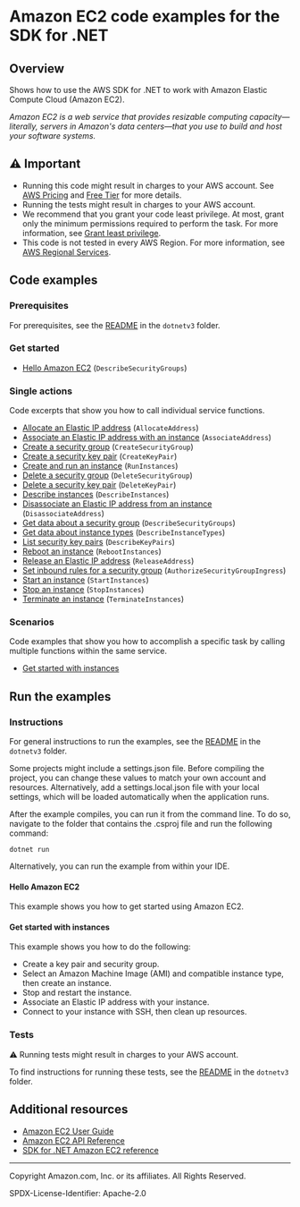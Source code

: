 <!--Generated by WRITEME on 2023-09-12 00:35:18.129894 (UTC)-->
# Amazon EC2 code examples for the SDK for .NET

## Overview

Shows how to use the AWS SDK for .NET to work with Amazon Elastic Compute Cloud (Amazon EC2).

<!--custom.overview.start-->
<!--custom.overview.end-->

*Amazon EC2 is a web service that provides resizable computing capacity—literally, servers in Amazon's data centers—that you use to build and host your software systems.*

## ⚠ Important

* Running this code might result in charges to your AWS account. See [AWS Pricing](https://aws.amazon.com/pricing/?aws-products-pricing.sort-by=item.additionalFields.productNameLowercase&aws-products-pricing.sort-order=asc&awsf.Free%20Tier%20Type=*all&awsf.tech-category=*all) and [Free Tier](https://aws.amazon.com/free/?all-free-tier.sort-by=item.additionalFields.SortRank&all-free-tier.sort-order=asc&awsf.Free%20Tier%20Types=*all&awsf.Free%20Tier%20Categories=*all) for more details.
* Running the tests might result in charges to your AWS account.
* We recommend that you grant your code least privilege. At most, grant only the minimum permissions required to perform the task. For more information, see [Grant least privilege](https://docs.aws.amazon.com/IAM/latest/UserGuide/best-practices.html#grant-least-privilege).
* This code is not tested in every AWS Region. For more information, see [AWS Regional Services](https://aws.amazon.com/about-aws/global-infrastructure/regional-product-services).

<!--custom.important.start-->
<!--custom.important.end-->

## Code examples

### Prerequisites

For prerequisites, see the [README](../README.md#Prerequisites) in the `dotnetv3` folder.


<!--custom.prerequisites.start-->
<!--custom.prerequisites.end-->


### Get started

* [Hello Amazon EC2](Actions/HelloEC2.cs#L4) (`DescribeSecurityGroups`)

### Single actions

Code excerpts that show you how to call individual service functions.

* [Allocate an Elastic IP address](Actions/EC2Wrapper.cs#L19) (`AllocateAddress`)
* [Associate an Elastic IP address with an instance](Actions/EC2Wrapper.cs#L33) (`AssociateAddress`)
* [Create a security group](Actions/EC2Wrapper.cs#L145) (`CreateSecurityGroup`)
* [Create a security key pair](Actions/EC2Wrapper.cs#L98) (`CreateKeyPair`)
* [Create and run an instance](Actions/EC2Wrapper.cs#L587) (`RunInstances`)
* [Delete a security group](Actions/EC2Wrapper.cs#L223) (`DeleteSecurityGroup`)
* [Delete a security key pair](Actions/EC2Wrapper.cs#L190) (`DeleteKeyPair`)
* [Describe instances](Actions/EC2Wrapper.cs#L316) (`DescribeInstances`)
* [Disassociate an Elastic IP address from an instance](Actions/EC2Wrapper.cs#L516) (`DisassociateAddress`)
* [Get data about a security group](Actions/EC2Wrapper.cs#L454) (`DescribeSecurityGroups`)
* [Get data about instance types](Actions/EC2Wrapper.cs#L395) (`DescribeInstanceTypes`)
* [List security key pairs](Actions/EC2Wrapper.cs#L432) (`DescribeKeyPairs`)
* [Reboot an instance](Actions/EC2Wrapper.cs#L544) (`RebootInstances`)
* [Release an Elastic IP address](Actions/EC2Wrapper.cs#L569) (`ReleaseAddress`)
* [Set inbound rules for a security group](Actions/EC2Wrapper.cs#L55) (`AuthorizeSecurityGroupIngress`)
* [Start an instance](Actions/EC2Wrapper.cs#L616) (`StartInstances`)
* [Stop an instance](Actions/EC2Wrapper.cs#L643) (`StopInstances`)
* [Terminate an instance](Actions/EC2Wrapper.cs#L680) (`TerminateInstances`)

### Scenarios

Code examples that show you how to accomplish a specific task by calling multiple
functions within the same service.

* [Get started with instances](Scenarios/EC2_Basics/EC2Basics.cs)

## Run the examples

### Instructions


For general instructions to run the examples, see the
[README](../README.md#building-and-running-the-code-examples) in the `dotnetv3` folder.

Some projects might include a settings.json file. Before compiling the project,
you can change these values to match your own account and resources. Alternatively,
add a settings.local.json file with your local settings, which will be loaded automatically
when the application runs.

After the example compiles, you can run it from the command line. To do so, navigate to
the folder that contains the .csproj file and run the following command:

```
dotnet run
```

Alternatively, you can run the example from within your IDE.

<!--custom.instructions.start-->
<!--custom.instructions.end-->

#### Hello Amazon EC2

This example shows you how to get started using Amazon EC2.



#### Get started with instances

This example shows you how to do the following:

* Create a key pair and security group.
* Select an Amazon Machine Image (AMI) and compatible instance type, then create an instance.
* Stop and restart the instance.
* Associate an Elastic IP address with your instance.
* Connect to your instance with SSH, then clean up resources.

<!--custom.scenario_prereqs.ec2_Scenario_GetStartedInstances.start-->
<!--custom.scenario_prereqs.ec2_Scenario_GetStartedInstances.end-->


<!--custom.scenarios.ec2_Scenario_GetStartedInstances.start-->
<!--custom.scenarios.ec2_Scenario_GetStartedInstances.end-->

### Tests

⚠ Running tests might result in charges to your AWS account.


To find instructions for running these tests, see the [README](../README.md#Tests)
in the `dotnetv3` folder.



<!--custom.tests.start-->
<!--custom.tests.end-->

## Additional resources

* [Amazon EC2 User Guide](https://docs.aws.amazon.com/AWSEC2/latest/UserGuide/concepts.html)
* [Amazon EC2 API Reference](https://docs.aws.amazon.com/AWSEC2/latest/APIReference/Welcome.html)
* [SDK for .NET Amazon EC2 reference](https://docs.aws.amazon.com/sdkfornet/v3/apidocs/items/EC2/NEC2.html)

<!--custom.resources.start-->
<!--custom.resources.end-->

---

Copyright Amazon.com, Inc. or its affiliates. All Rights Reserved.

SPDX-License-Identifier: Apache-2.0